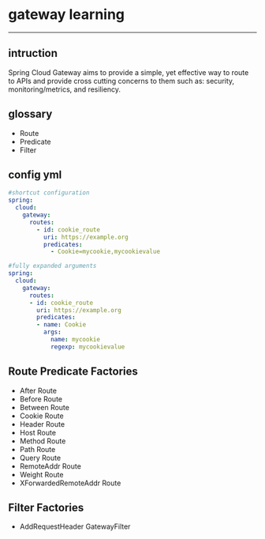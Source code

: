 # gateway learning
***
## intruction
Spring Cloud Gateway aims to provide a simple, yet effective way 
to route to APIs and provide cross cutting concerns to them 
such as: security, monitoring/metrics, and resiliency.

## glossary
* Route
* Predicate
* Filter

## config yml
```yaml
#shortcut configuration
spring:
  cloud:
    gateway:
      routes:
        - id: cookie_route
          uri: https://example.org
          predicates:
            - Cookie=mycookie,mycookievalue
```
```yaml
#fully expanded arguments
spring:
  cloud:
    gateway:
      routes:
      - id: cookie_route
        uri: https://example.org
        predicates:
        - name: Cookie
          args:
            name: mycookie
            regexp: mycookievalue
```

## Route Predicate Factories
* After Route
* Before Route
* Between Route
* Cookie Route
* Header Route
* Host Route
* Method Route
* Path Route
* Query Route
* RemoteAddr Route
* Weight Route
* XForwardedRemoteAddr Route

## Filter Factories
* AddRequestHeader GatewayFilter


